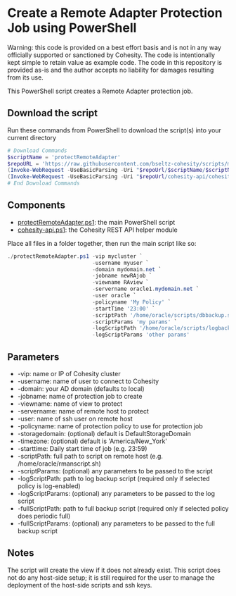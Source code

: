 # Create a Remote Adapter Protection Job using PowerShell

Warning: this code is provided on a best effort basis and is not in any way officially supported or sanctioned by Cohesity. The code is intentionally kept simple to retain value as example code. The code in this repository is provided as-is and the author accepts no liability for damages resulting from its use.

This PowerShell script creates a Remote Adapter protection job.

## Download the script

Run these commands from PowerShell to download the script(s) into your current directory

```powershell
# Download Commands
$scriptName = 'protectRemoteAdapter'
$repoURL = 'https://raw.githubusercontent.com/bseltz-cohesity/scripts/master/powershell'
(Invoke-WebRequest -UseBasicParsing -Uri "$repoUrl/$scriptName/$scriptName.ps1").content | Out-File "$scriptName.ps1"; (Get-Content "$scriptName.ps1") | Set-Content "$scriptName.ps1"
(Invoke-WebRequest -UseBasicParsing -Uri "$repoUrl/cohesity-api/cohesity-api.ps1").content | Out-File cohesity-api.ps1; (Get-Content cohesity-api.ps1) | Set-Content cohesity-api.ps1
# End Download Commands
```

## Components

* [protectRemoteAdapter.ps1](https://raw.githubusercontent.com/bseltz-cohesity/scripts/master/powershell/protectRemoteAdapter/protectRemoteAdapter.ps1): the main PowerShell script
* [cohesity-api.ps1](https://raw.githubusercontent.com/bseltz-cohesity/scripts/master/powershell/cohesity-api/cohesity-api.ps1): the Cohesity REST API helper module

Place all files in a folder together, then run the main script like so:

```powershell
./protectRemoteAdapter.ps1 -vip mycluster `
                           -username myuser `
                           -domain mydomain.net `
                           -jobname newRAjob `
                           -viewname RAview `
                           -servername oracle1.mydomain.net `
                           -user oracle `
                           -policyname 'My Policy' `
                           -startTime '23:00' `
                           -scriptPath '/home/oracle/scripts/dbbackup.sh' `
                           -scriptParams 'my params' `
                           -logScriptPath '/home/oracle/scripts/logbackup.sh' `
                           -logScriptParams 'other params'
```

## Parameters

* -vip: name or IP of Cohesity cluster
* -username: name of user to connect to Cohesity
* -domain: your AD domain (defaults to local)
* -jobname: name of protection job to create
* -viewname: name of view to protect
* -servername: name of remote host to protect
* -user: name of ssh user on remote host
* -policyname: name of protection policy to use for protection job
* -storagedomain: (optional) default is DefaultStorageDomain
* -timezone: (optional) default is 'America/New_York'
* -starttime: Daily start time of job (e.g. 23:59)
* -scriptPath: full path to script on remote host (e.g. /home/oracle/rmanscript.sh)
* -scriptParams: (optional) any parameters to be passed to the script
* -logScriptPath: path to log backup script (required only if selected policy is log-enabled)
* -logScriptParams: (optional) any parameters to be passed to the log script
* -fullScriptPath: path to full backup script (required only if selected policy does periodic full)
* -fullScriptParams: (optional) any parameters to be passed to the full backup script

## Notes

The script will create the view if it does not already exist. This script does not do any host-side setup; it is still required for the user to manage the deployment of the host-side scripts and ssh keys.
